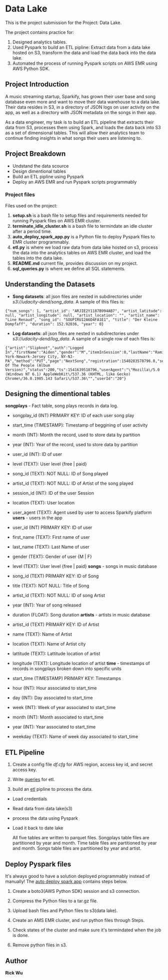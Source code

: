 # Data Lake

This is the project submission for the Project: Data Lake. 

The project contains practice for:
1. Designed analytics tables.
2. Used Pyspark to build an ETL pipline: Extract data from a data lake hosted on S3, transform the data and load the data back into the data lake.
3. Automated the process of running Pyspark scripts on AWS EMR using AWS Python SDK.

## Project Introduction
A music streaming startup, Sparkify, has grown their user base and song database even more and want to move their data warehouse to a data lake. Their data resides in S3, in a directory of JSON logs on user activity on the app, as well as a directory with JSON metadata on the songs in their app.

As a data engineer, my task is to build an ETL pipeline that extracts their data from S3, processes them using Spark, and loads the data back into S3 as a set of dimensional tables. This will allow their analytics team to continue finding insights in what songs their users are listening to.

## Project Breakdown
- Undstand the data scource
- Design dimentional tables
- Build an ETL pipline using Pyspark
- Deploy an AWS EMR and run Pyspark scripts programmably

### Project files

Files used on the project:
1. **setup.sh** is a bash file to setup files and requirements needed for running Pyspark files on AWS EMR cluster.
2. **terminate_idle_cluster.sh** is a bash file to termindate an idle cluster after a period time.
3. **auto_deploy_spark_app.py** is a Python file to deploy Pyspark files to EMR cluster programmably.
4. **etl.py** is where we load raw data from data lake hosted on s3, process the data into the analytics tables on AWS EMR cluster, and load the tables into the data lake. 
5. **README.md** current file, provides discussion on my project.
6. **sql_queries.py** is where we define all SQL statements.


## Understanding the Datasets
- **Song datasets**: all json files are nested in subdirectories under *s3://udacity-dend/song_data*. A sample of this files is:

```
{"num_songs": 1, "artist_id": "ARJIE2Y1187B994AB7", "artist_latitude": null, "artist_longitude": null, "artist_location": "", "artist_name": "Line Renaud", "song_id": "SOUPIRU12A6D4FA1E1", "title": "Der Kleine Dompfaff", "duration": 152.92036, "year": 0}
```

- **Log datasets**: all json files are nested in subdirectories under *s3://udacity-dend/log_data*. A sample of a single row of each files is:

```
{"artist":"Slipknot","auth":"Logged In","firstName":"Aiden","gender":"M","itemInSession":0,"lastName":"Ramirez","length":192.57424,"level":"paid","location":"New York-Newark-Jersey City, NY-NJ-PA","method":"PUT","page":"NextSong","registration":1540283578796.0,"sessionId":19,"song":"Opium Of The People (Album Version)","status":200,"ts":1541639510796,"userAgent":"\"Mozilla\/5.0 (Windows NT 6.1) AppleWebKit\/537.36 (KHTML, like Gecko) Chrome\/36.0.1985.143 Safari\/537.36\"","userId":"20"}
```

## Designing the dimentional tables

**songplays** - Fact table, song plays records in data log.

* songplay_id 	(INT) PRIMARY KEY: ID of each user song play
* start_time 	(TIMESTAMP): Timestamp of beggining of user activity
* month		(INT): Month the record, used to store data by partition
* year		(INT): Year of the record, used to store data by partition
* user_id 	(INT): ID of user
* level 	(TEXT): User level {free | paid}
* song_id 	(TEXT): NOT NULL: ID of Song played
* artist_id 	(TEXT): NOT NULL: ID of Artist of the song played
* session_id 	(INT): ID of the user Session
* location 	(TEXT): User location
* user_agent 	(TEXT): Agent used by user to access Sparkify platform
**users** - users in the app

* user_id 	(INT) PRIMARY KEY: ID of user
* first_name 	(TEXT): First name of user
* last_name 	(TEXT): Last Name of user
* gender 	(TEXT): Gender of user {M | F}
* level 	(TEXT): User level {free | paid}
**songs** - songs in music database

* song_id 	(TEXT) PRIMARY KEY: ID of Song
* title 	(TEXT): NOT NULL: Title of Song
* artist_id 	(TEXT): NOT NULL: ID of song Artist
* year 		(INT): Year of song released
* duration 	(FLOAT): Song duration
**artists** - artists in music database

* artist_id 	(TEXT) PRIMARY KEY: ID of Artist
* name 		(TEXT): Name of Artist
* location 	(TEXT): Name of Artist city
* lattitude 	(TEXT): Lattitude location of artist
* longitude 	(TEXT): Longitude location of artist
**time** - timestamps of records in songplays broken down into specific units

* start_time 	(TIMESTAMP) PRIMARY KEY: Timestamps
* hour 		(INT): Hour associated to start_time
* day 		(INT): Day associated to start_time
* week 		(INT): Week of year associated to start_time
* month 	(INT): Month associated to start_time
* year 		(INT): Year associated to start_time
* weekday 	(TEXT): Name of week day associated to start_time

## ETL Pipeline

1. Create a config file *df.cfg* for AWS region, access key id, and secret access key.

2. Write [queries](spark_app/sql_queries.py) for etl.

3. build an [etl](spark_app/etl.py) pipline to process the data.
 * Load credentials
 * Read data from data lake(s3)
 * process the data using Pyspark
 * Load it back to date lake

   All five tables are written to parquet files. Songplays table files are partitioned by year and month. Time table files are partitioned by year and month. Songs table files are partitioned by year and artist.

## Deploy Pyspark files

It's always good to have a solution deployed programmably instead of manually!
The [auto deploy spark app](auto_deploy_spark_app.py) contains steps below.

1. Create a boto3(AWS Python SDK) session and s3 connection.

2. Compress the Python files to a tar.gz file.

3. Upload bash files and Python files to s3(data lake).

4. Create an AMS EMR cluster, and run python files through Steps.

5. Check states of the cluster and make sure it's termindated when the job is done.

6. Remove python files in s3.

## Author
**Rick Wu**
